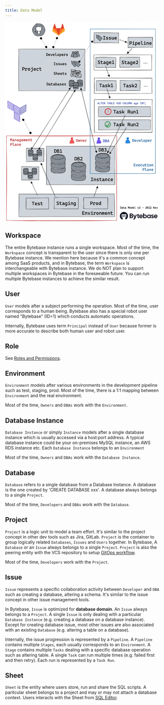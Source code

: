 ```yaml
---
title: Data Model
---
```


![Bytebase data model](/static/docs/data-model-v2.webp)

## Workspace

The entire Bytebase instance runs a single workspace. Most of the time, the `Workspace` concept is transparent to the user since there is only one per Bytebase instance. We mention here because it's a common concept among SaaS products, and in Bytebase, the term `Workspace` is interchangeable with Bytebase instance. We do NOT plan to support multiple workspaces in Bytebase in the foreseeable future. You can run multiple Bytebase instances to achieve the similar result.

## User

`User` models after a subject performing the operation. Most of the time, user corresponds to a human being. Bytebase also has a special robot user named "Bytebase" (ID=1) which conducts automatic operations.

Internally, Bytebase uses term `Principal` instead of `User` because former is more accurate to describe both human user and robot user.

## Role

See [Roles and Permissions](/docs/concepts/roles-and-permissions).

## Environment

`Environment` models after various environments in the development pipeline such as test, staging, prod. Most of the time, there is a 1:1 mapping between `Environment` and the real environment.

Most of the time, `Owners` and `DBAs` work with the `Environment`.

## Database Instance

`Database Instance` or simply `Instance` models after a single database instance which is usually accessed via a host:port address. A typical database instance could be your on-premises MySQL instance, an AWS RDS instance etc. Each `Database Instance` belongs to an `Environment`

Most of the time, `Owners` and `DBAs` work with the `Database Instance`.

## Database

`Database` refers to a single database from a Database Instance. A database is the one created by 'CREATE DATABASE xxx'. A database always belongs to a single `Project`.

Most of the time, `Developers` and `DBAs` work with the `Database`.

## Project

`Project` is a logic unit to model a team effort. It's similar to the project concept in other dev tools such as Jira, GitLab. `Project` is the container to group logically related `Databases`, `Issues` and `Users` together. In Bytebase, A `Database` or an `Issue` always belongs to a single `Project`. `Project` is also the peering entity with the VCS repository to setup [GitOps workflow](/docs/vcs-integration/enable-gitops-workflow).

Most of the time, `Developers` work with the `Project`.

## Issue

`Issue` represents a specific collaboration activity between `Developer` and `DBA` such as creating a database, altering a schema. It's similar to the issue concept in other issue management tools.

In Bytebase, `Issue` is optimized for **database domain**. An `Issue` always belongs to a `Project`. A single `Issue` is only dealing with a particular `Database Instance` (e.g. creating a database on a database instance). Except for creating database issue, most other issues are also associated with an existing `Database` (e.g. altering a table on a database).

Internally, the issue progression is represented by a `Pipeline`. A `Pipeline` contains multiple `Stages`, each usually corresponds to an `Environment`. A `Stage` contains multiple `Tasks` dealing with a specific database operation such as altering table. A single `Task` can run multiple times (e.g. failed first and then retry). Each run is represented by a `Task Run`.

## Sheet

`Sheet` is the entity where users store, run and share the SQL scripts. A paritcular sheet belongs
to a project and may or may not attach a database context. Users interacts with the Sheet from
[SQL Editor](/docs/sql-editor/manage-sql-scripts).
